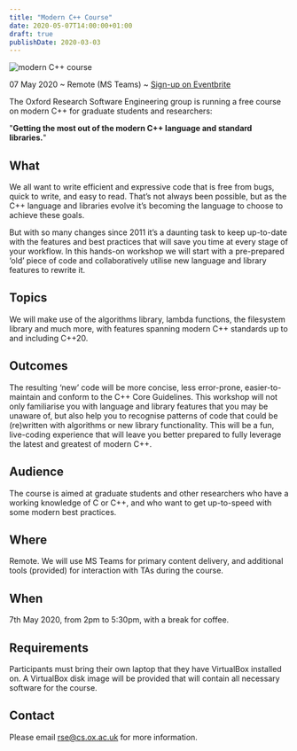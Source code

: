 ```yaml
---
title: "Modern C++ Course"
date: 2020-05-07T14:00:00+01:00
draft: true
publishDate: 2020-03-03
---
```


![modern C++ course](/images/modern-cpp-course.jpg "modern C++ course")

07 May 2020 ~ Remote (MS Teams) ~ [Sign-up on Eventbrite](https://www.eventbrite.co.uk/e/oxford-rse-modern-c-course-tickets-103443341820)

The Oxford Research Software Engineering group is running a free course on modern C++ for graduate students and researchers:

"**Getting the most out of the modern C++ language and standard libraries.**"

## What

We all want to write efficient and expressive code that is free from bugs, quick to write, and easy to read. That’s not always been possible, but as the C++ language and libraries evolve it’s becoming the language to choose to achieve these goals.

But with so many changes since 2011 it’s a daunting task to keep up-to-date with the features and best practices that will save you time at every stage of your workflow. In this hands-on workshop we will start with a pre-prepared ‘old’ piece of code and collaboratively utilise new language and library features to rewrite it.

## Topics

We will make use of the algorithms library, lambda functions, the filesystem library and much more, with features spanning modern C++ standards up to and including C++20.

## Outcomes

The resulting ‘new’ code will be more concise, less error-prone, easier-to-maintain and conform to the C++ Core Guidelines. This workshop will not only familiarise you with language and library features that you may be unaware of, but also help you to recognise patterns of code that could be (re)written with algorithms or new library functionality. This will be a fun, live-coding experience that will leave you better prepared to fully leverage the latest and greatest of modern C++.

## Audience

The course is aimed at graduate students and other researchers who have a working knowledge of C or C++, and who want to get up-to-speed with some modern best practices.

## Where

Remote. We will use MS Teams for primary content delivery, and additional tools (provided) for interaction with TAs during the course.

## When

7th May 2020, from 2pm to 5:30pm, with a break for coffee.

## Requirements

Participants must bring their own laptop that they have VirtualBox installed on. A VirtualBox disk image will be provided that will contain all necessary software for the course.

## Contact

Please email rse@cs.ox.ac.uk for more information.
